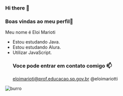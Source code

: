 ### Hi there 👋
### Boas vindas ao meu perfil💙
Meu nome é Eloi Marioti

- Estou estudando Java.
- Estou estudando Alura.
- Utilizar JavaScript.
  ### Voce pode entrar em contato comigo 📫
  eloimarioti@prof.educacao.sp.gov.br
    @eloimariotti



![burro](https://media.tenor.com/XTiqQYf6f_UAAAAM/no-donkeys.gif)


  
  
  
 

